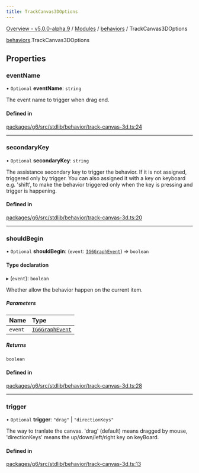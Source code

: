 ```yaml
---
title: TrackCanvas3DOptions
---
```


[Overview - v5.0.0-alpha.9](../../README.en.md) / [Modules](../../modules.en.md) / [behaviors](../../modules/behaviors.en.md) / TrackCanvas3DOptions

[behaviors](../../modules/behaviors.en.md).TrackCanvas3DOptions

## Properties

### eventName

• `Optional` **eventName**: `string`

The event name to trigger when drag end.

#### Defined in

[packages/g6/src/stdlib/behavior/track-canvas-3d.ts:24](https://github.com/antvis/G6/blob/60905f4c6c/packages/g6/src/stdlib/behavior/track-canvas-3d.ts#L24)

___

### secondaryKey

• `Optional` **secondaryKey**: `string`

The assistance secondary key to trigger the behavior.
If it is not assigned, triggered only by trigger.
You can also assigned it with a key on keyboard e.g. 'shift',
to make the behavior triggered only when the key is pressing and trigger is happening.

#### Defined in

[packages/g6/src/stdlib/behavior/track-canvas-3d.ts:20](https://github.com/antvis/G6/blob/60905f4c6c/packages/g6/src/stdlib/behavior/track-canvas-3d.ts#L20)

___

### shouldBegin

• `Optional` **shouldBegin**: (`event`: [`IG6GraphEvent`](IG6GraphEvent.en.md)) => `boolean`

#### Type declaration

▸ (`event`): `boolean`

Whether allow the behavior happen on the current item.

##### Parameters

| Name | Type |
| :------ | :------ |
| `event` | [`IG6GraphEvent`](IG6GraphEvent.en.md) |

##### Returns

`boolean`

#### Defined in

[packages/g6/src/stdlib/behavior/track-canvas-3d.ts:28](https://github.com/antvis/G6/blob/60905f4c6c/packages/g6/src/stdlib/behavior/track-canvas-3d.ts#L28)

___

### trigger

• `Optional` **trigger**: ``"drag"`` \| ``"directionKeys"``

The way to tranlate the canvas. 'drag' (default) means dragged by mouse, 'directionKeys' means the up/down/left/right key on keyBoard.

#### Defined in

[packages/g6/src/stdlib/behavior/track-canvas-3d.ts:13](https://github.com/antvis/G6/blob/60905f4c6c/packages/g6/src/stdlib/behavior/track-canvas-3d.ts#L13)
